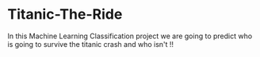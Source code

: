 # Titanic-The-Ride
In this Machine Learning Classification project we are going to predict who is going to survive the titanic crash and who isn't !!
